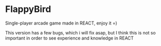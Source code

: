 # FlappyBird
Single-player arcade game made in REACT, enjoy it =)

This version has a few bugs, which i will fix asap, but I think this is not so important in order to see experience and knowledge in REACT
